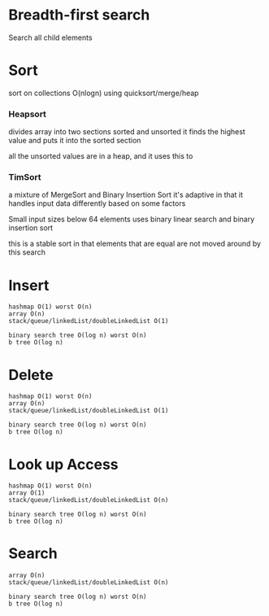 
# Breadth-first search
Search all child elements 

# Sort


sort on collections O(nlogn) using quicksort/merge/heap

### Heapsort

divides array into two sections sorted and unsorted
it finds the highest value and puts it into the sorted section

all the unsorted values are in a heap, and it uses this to 

### TimSort

a mixture of MergeSort and Binary Insertion Sort
it's adaptive in that it handles input data differently based on some factors 

Small input sizes below 64 elements uses binary linear search and binary insertion sort

this is a stable sort in that elements that are equal are not moved around by this search

# Insert

    hashmap O(1) worst O(n)
    array O(n)
    stack/queue/linkedList/doubleLinkedList O(1)

    binary search tree O(log n) worst O(n)
    b tree O(log n)

# Delete

    hashmap O(1) worst O(n)
    array O(n)
    stack/queue/linkedList/doubleLinkedList O(1)

    binary search tree O(log n) worst O(n)
    b tree O(log n)

# Look up Access

    hashmap O(1) worst O(n)
    array O(1)
    stack/queue/linkedList/doubleLinkedList O(n)

    binary search tree O(log n) worst O(n)
    b tree O(log n)

# Search

    array O(n)
    stack/queue/linkedList/doubleLinkedList O(n)

    binary search tree O(log n) worst O(n)
    b tree O(log n)

